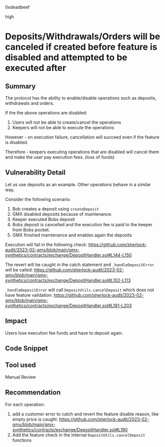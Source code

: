 0xdeadbeef

high

# Deposits/Withdrawals/Orders will be canceled if created before feature is disabled and attempted to be executed after

## Summary

The protocol has the ability to enable/disable operations such as deposits, withdrawals and orders. 

If the the above operations are disabled:
1. Users will not be able to create/cancel the operations
2. Keepers will not be able to execute the operations

However - on execution failure, cancellation will succeed even if the feature is disabled.

Therefore - keepers executing operations that are disabled will cancel them and make the user pay execution fees. (loss of funds) 
 

## Vulnerability Detail

Let us use deposits as an example. Other operations behave in a similar way. 

Consider the following scenario:
1. Bob creates a deposit using `createDeposit`
2. GMX disabled deposits because of maintenance.
3. Keeper executed Bobs deposit
4. Bobs deposit is cancelled and the execution fee is paid to the keeper from Bobs pocket.
5. GMX finished maintenance and enables again the deposits

Execution will fail in the following check:
https://github.com/sherlock-audit/2023-02-gmx/blob/main/gmx-synthetics/contracts/exchange/DepositHandler.sol#L144-L150 

The revert will be caught in the catch statement and `_handleDepositError` will be called:
https://github.com/sherlock-audit/2023-02-gmx/blob/main/gmx-synthetics/contracts/exchange/DepositHandler.sol#L102-L113

`_handleDepositError` will call `DepositUtils.cancelDeposit` which does not have feature validation:
https://github.com/sherlock-audit/2023-02-gmx/blob/main/gmx-synthetics/contracts/exchange/DepositHandler.sol#L181-L203

## Impact

Users lose execution fee funds and have to deposit again.

## Code Snippet

## Tool used

Manual Review

## Recommendation

For each operation:
1. add a customer error to catch and revert the feature disable reason, like empty price is caught: https://github.com/sherlock-audit/2023-02-gmx/blob/main/gmx-synthetics/contracts/exchange/DepositHandler.sol#L190
2. Add the feature check in the internal `DepositUtils.cancelDeposit` functions 
